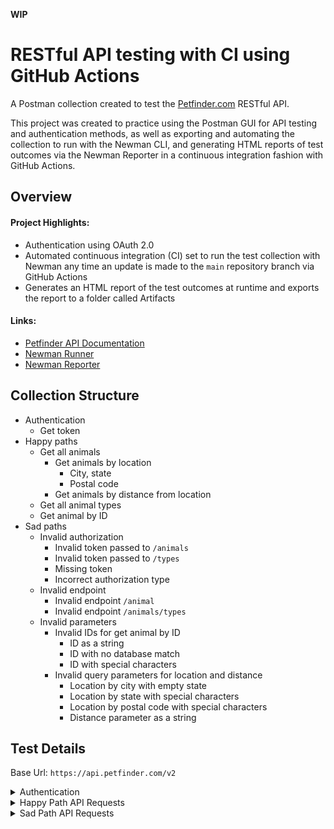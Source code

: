 **WIP**

# RESTful API testing with CI using GitHub Actions

A Postman collection created to test the [Petfinder.com](https://www.petfinder.com) RESTful API.

This project was created to practice using the Postman GUI for API testing and authentication methods, as well as exporting and automating the collection to run with the Newman CLI, and generating HTML reports of test outcomes via the Newman Reporter in a continuous integration fashion with GitHub Actions.

## Overview

#### Project Highlights:

- Authentication using OAuth 2.0
- Automated continuous integration (CI) set to run the test collection with Newman any time an update is made to the `main` repository branch via GitHub Actions
- Generates an HTML report of the test outcomes at runtime and exports the report to a folder called Artifacts

#### Links:

- [Petfinder API Documentation](https://www.petfinder.com/developers/v2/docs/)
- [Newman Runner](https://www.npmjs.com/package/newman)
- [Newman Reporter](https://www.npmjs.com/package/newman-reporter-htmlextra)

## Collection Structure

<ul>
    <li>Authentication
    <ul>
        <li>Get token</li>
    </ul>
</li>
    <li>Happy paths
    <ul>
        <li>Get all animals
        <ul>
        <li>Get animals by location
            <ul>
            <li>City, state</li>
            <li>Postal code</li>
            </ul>
        </li>
        <li>Get animals by distance from location</li>
        </ul>
        </li>
        <li>Get all animal types</li>
        <li>Get animal by ID</li>
    </ul>
    </li>
    <li>Sad paths
        <ul>
        <li>Invalid authorization
            <ul>
            <li>Invalid token passed to <code>/animals</code></li>
            <li>Invalid token passed to <code>/types</code></li>
            <li>Missing token</li>
            <li>Incorrect authorization type</li>
            </ul>
        </li>
        <li>Invalid endpoint
            <ul>
            <li>Invalid endpoint <code>/animal</code></li>
            <li>Invalid endpoint <code>/animals/types</code></li>
            </ul>
        </li>
        <li>Invalid parameters
            <ul>
            <li>Invalid IDs for get animal by ID
            <ul>
                <li>ID as a string</li>
                <li>ID with no database match</li>
                <li>ID with special characters</li>
            </ul>
            </li>
            <li>Invalid query parameters for location and distance
            <ul>
                <li>Location by city with empty state</li>
                <li>Location by state with special characters</li>
                <li>Location by postal code with special characters</li>
                <li>Distance parameter as a string</li>
            </ul>
            </li>
            </ul>
        </li>
        </ul>
    </li>
</ul>

## Test Details

<p>Base Url: <code>https://api.petfinder.com/v2</code></p>

<details>
  <summary>Authentication</summary>

### Get token

```http
POST /oauth2/token
```

<strong>Steps</strong>

<ol><li>Send a request for an access token, passing in encrypted variables for <code>client_id</code> and <code>client_secret</code></li>
<li>Capture the access token from the response body and store in an encrypted variable to be included in the header to authorize subsequent requests</li></ol>

<strong>Expected Results</strong>

<ul><li>Returned successful status code of <code>200</code></li></ul>

</details>

<details>
    <summary>Happy Path API Requests</summary>
    
### Get all animals
<p><em>Returns one "page" of animals (default of 20 animals per page)</em></p>

```http
GET /animals
```

<strong>Expected Results</strong>

<ul>
    <li>Returns successful status code of <code>200</code></li>
    <li>Response time is less than 2 seconds</li>
    <li>Returns one page with the default number of animals (20)</li>
    <li>Returns a JSON object containing an <code>"animals"</code> array of objects</li>
</ul>

---

### Get animals by location

<p><em>Accepts a string query parameter for location and returns animals within the default 100 mile proximity</em></p>

```http
GET /animals?location={city, state}
```

```http
GET /animals?location={postal_code}
```

<strong>Expected Results</strong>

<ul>
    <li>Accepts a string parameter</li>
    <li>Returns successful status code of <code>200</code></li>
    <li>Response time is less than 2 seconds</li>
    <li>Animals returned have distance property value less than the default 100 miles</li>
</ul>

---

### Get animals by distance

<p><em>Accepts an integer query parameter for distance in miles and returns animals within the specified proximity of the set location</em></p>

```http
GET /animals?location={postal_code}&distance={miles}
```

<strong>Expected Results</strong>

<ul>
    <li>Accepts an integer, max: 500</li>
    <li>Returns successful status code of <code>200</code></li>
    <li>Response time is less than 2 seconds</li>
    <li>Animal objects returned have <code>distance</code> property values less than miles parameter requested</li>
</ul>

---

### Get all animal types

<p><em>Returns an array with every animal type</em></p>

```http
GET /types
```

<strong>Expected Results</strong>

<ul>
    <li>Returns successful status code of <code>200</code></li>
    <li>Response time is less than 2 seconds</li>
    <li>Response includes every animal type in the database</li>
</ul>

---

### Get animal by ID

<p><em>Returns details on a specific animal based on an integer ID</em></p>

```http
GET /animals/{id}
```

<strong>Expected Results</strong>

<ul>
    <li>Accepts an integer</li>
    <li>Only succeeds if there is an ID match in the database</li>
    <li>Returns successful status code of <code>200</code></li>
    <li>Response time is less than 2 seconds</li>
    <li>Response contains an object</li>
    <li>Animal returned has an ID that matches the ID sent in the request</li>
</ul>

</details>

<details>
    <summary>Sad Path API Requests</summary>
        
### Invalid token passed to `/animals`
<p><em>Attempts to make a request with an invalid token</em></p>

```http
GET /animals
```

```http
header: 'Authorization: Bearer abc123'
```

<strong>Expected Results</strong>

<ul>
    <li>Returns status code of <code>401</code> Unauthorized</li>
    <li>Returns message with <code>"Access token invalid or expired"</code></li>
</ul>

---

### Invalid token passed to `/types`

<p><em>Attempts to make a request with an invalid token</em></p>

```http
GET /types
```

```http
header: 'Authorization: Bearer abc---123'
```

<strong>Expected Results</strong>

<ul>
    <li>Returns status code of <code>401</code> Unauthorized</li>
    <li>Returns message with <code>"Access token invalid or expired"</code></li>
</ul>

---

### Missing token

<p><em>Attempts to make a request without a token</em></p>

```http
GET /animals
```

<strong>Expected Results</strong>

<ul>
    <li>Returns status code of <code>401</code> Unauthorized</li>
    <li>Returns message with <code>"Access token invalid or expired"</code></li>
</ul>

---

### Incorrect authorization type

<p><em>Attempts to make a request using Basic Auth and passing a Username and Password</em></p>

```http
GET /animals
```

<strong>Expected Results</strong>

<ul>
    <li>Returns status code of <code>401</code> Unauthorized</li>
    <li>Returns message with <code>"Access token invalid or expired"</code></li>
</ul>

---

### Invalid endpoint `/animal`

<p><em>Attempts to make a request to an invalid endpoint</em></p>

```http
GET /animal
```

<strong>Expected Results</strong>

<ul>
    <li>Returns status code of <code>404</code></li>
    <li>Returns status title <code>"Not Found"</code></li>
    <li>Response detail contains <code>"No route found"</code></li>
</ul>

---

### Invalid endpoint `/animals/types`

<p><em>Attempts to make a request to an invalid endpoint</em></p>

```http
GET /animals/types
```

<strong>Expected Results</strong>

<ul>
    <li>Returns status code of <code>404</code></li>
    <li>Returns status title <code>"Not Found"</code></li>
    <li>Response detail contains <code>"No route found"</code></li>
</ul>

---

### Get animal by ID, with ID as a string

<p><em>Attempts to request animal by ID, where ID is a string</em></p>

```http
GET /animals/abcdefg
```

<strong>Expected Results</strong>

<ul>
    <li>Returns status code of <code>404</code></li>
    <li>Returns status title <code>"Not Found"</code></li>
    <li>Returns response detail <code>"Not Found"</code></li>
</ul>

---

### Get animal by ID that does not exist

<p><em>Attempts to request animal by ID, where ID does not exist</em></p>

```http
GET /animals/11111111
```

<strong>Expected Results</strong>

<ul>
    <li>Returns status code of <code>404</code></li>
    <li>Returns status title <code>"Not Found"</code></li>
    <li>Returns response detail <code>"Not Found"</code></li>
</ul>

---

### Get animal by ID containing special characters

<p><em>Attempts to request animal by ID, where ID contains special characters</em></p>

```http
GET /animals/65289840!
```

<strong>Expected Results</strong>

<ul>
    <li>Returns status code of <code>404</code></li>
    <li>Returns status title <code>"Not Found"</code></li>
    <li>Returns response detail <code>"Not Found"</code></li>
</ul>

<strong>Actual Results</strong>

<ul>
    <li>Returns status code of <code>200</code></li>
    <li>Returns an animal with ID <code>65289840</code></li>
</ul>

---

### Get animals by incomplete location parameter

<p><em>Attempts to request animals by city without including the state parameter</em></p>

```http
GET /animals?location=denver
```

<strong>Expected Results</strong>

<ul>
    <li>Returns status code of <code>400</code> bad request</li>
    <li>Returns response detail <code>"The request contains invalid parameters."</code></li>
    <li>Returns error type <code>"ERR-00002"</code></li>
    <li>Response with <code>invalid-params</code> array indicating an error in the <code>"query"</code></li>
    <li>Response with <code>invalid-params</code> array indicating an error in the parameter named, <code>"location"</code></li>
    <li>Response with <code>invalid-params</code> array indicating a parameter error reason of <code>"Could not determine location."</code></li>
</ul>

---

### Get animals by state parameter with special characters

<p><em>Attempts to request animals by state with special characters</em></p>

```http
GET /animals?location=washington*
```

<strong>Expected Results</strong>

<ul>
    <li>Returns status code of <code>400</code> bad request</li>
    <li>Returns response detail <code>"The request contains invalid parameters."</code></li>
    <li>Returns error type <code>"ERR-00002"</code></li>
    <li>Response with <code>invalid-params</code> array indicating an error in the <code>"query"</code></li>
    <li>Response with <code>invalid-params</code> array indicating an error in the parameter named, <code>"location"</code></li>
    <li>Response with <code>invalid-params</code> array indicating a parameter error reason of <code>"Could not determine location."</code></li>
</ul>

---

### Get animals by postal code parameter with special characters

<p><em>Attempts to request animals by postal code with special characters</em></p>

```http
GET /animals?location=34787!
```

<strong>Expected Results</strong>

<ul>
    <li>Returns status code of <code>400</code> bad request</li>
    <li>Returns response detail <code>"The request contains invalid parameters."</code></li>
    <li>Returns error type <code>"ERR-00002"</code></li>
    <li>Response with <code>invalid-params</code> array indicating an error in the <code>"query"</code></li>
    <li>Response with <code>invalid-params</code> array indicating an error in the parameter named, <code>"location"</code></li>
    <li>Response with <code>invalid-params</code> array indicating a parameter error reason of <code>"Could not determine location."</code></li>
</ul>

---

### Get animals by distance miles, with distance as a string

<p><em>Attempts to request animals by distance from a location in miles, where distance is a string</em></p>

```http
GET /animals?location=34787&distance=twenty
```

<strong>Expected Results</strong>

<ul>
    <li>Returns status code of <code>400</code> bad request</li>
    <li>Returns response detail <code>"The request contains invalid parameters."</code></li>
    <li>Returns error type <code>"ERR-00002"</code></li>
    <li>Response with <code>invalid-params</code> array indicating an error in the <code>"query"</code></li>
    <li>Response with <code>invalid-params</code> array indicating an error in the parameter named, <code>"distance"</code></li>
    <li>Response with <code>invalid-params</code> array indicating a parameter error reason of <code>"This value should be a valid number."</code></li>
</ul>

</details>
